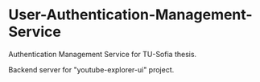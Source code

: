 # User-Authentication-Management-Service
Authentication Management Service for TU-Sofia thesis.

Backend server for "youtube-explorer-ui" project.
